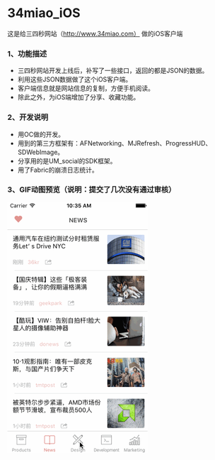 # 34miao_iOS
这是给三四秒网站（http://www.34miao.com） 做的iOS客户端

### 1、功能描述
* 三四秒网站开发上线后，补写了一些接口，返回的都是JSON的数据。
* 利用这些JSON数据做了这个iOS客户端。
* 客户端信息就是网站信息的复制，方便手机阅读。
* 除此之外，为iOS端增加了分享、收藏功能。

### 2、开发说明
* 用OC做的开发。
* 用到的第三方框架有：AFNetworking、MJRefresh、ProgressHUD、SDWebImage。
* 分享用的是UM_social的SDK框架。
* 用了Fabric的崩溃日志统计。

### 3、GIF动图预览（说明：提交了几次没有通过审核）
![image](https://github.com/wsb200514/34miao_iOS/blob/master/34miao_iOS.gif)
